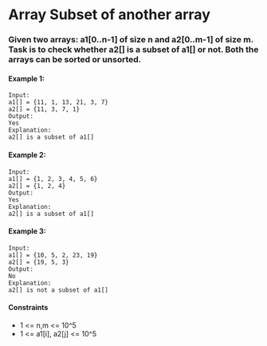 # Array Subset of another array

### Given two arrays: a1[0..n-1] of size n and a2[0..m-1] of size m. Task is to check whether a2[] is a subset of a1[] or not. Both the arrays can be sorted or unsorted. 
 

#### Example 1:

    Input:
    a1[] = {11, 1, 13, 21, 3, 7}
    a2[] = {11, 3, 7, 1}
    Output:
    Yes
    Explanation:
    a2[] is a subset of a1[]

#### Example 2:

    Input:
    a1[] = {1, 2, 3, 4, 5, 6}
    a2[] = {1, 2, 4}
    Output:
    Yes
    Explanation:
    a2[] is a subset of a1[]

#### Example 3:

    Input:
    a1[] = {10, 5, 2, 23, 19}
    a2[] = {19, 5, 3}
    Output:
    No
    Explanation:
    a2[] is not a subset of a1[]

#### Constraints

- 1 <= n,m <= 10^5
- 1 <= a1[i], a2[j] <= 10^5

